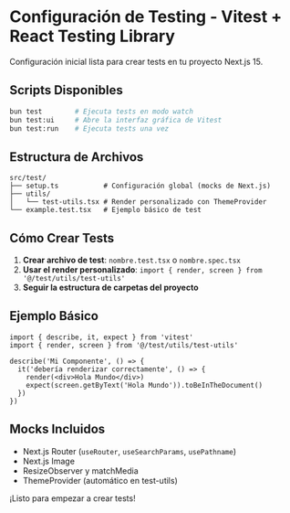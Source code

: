 # Configuración de Testing - Vitest + React Testing Library

Configuración inicial lista para crear tests en tu proyecto Next.js 15.

## Scripts Disponibles

```bash
bun test        # Ejecuta tests en modo watch
bun test:ui     # Abre la interfaz gráfica de Vitest
bun test:run    # Ejecuta tests una vez
```

## Estructura de Archivos

```
src/test/
├── setup.ts           # Configuración global (mocks de Next.js)
├── utils/
│   └── test-utils.tsx # Render personalizado con ThemeProvider
└── example.test.tsx   # Ejemplo básico de test
```

## Cómo Crear Tests

1. **Crear archivo de test**: `nombre.test.tsx` o `nombre.spec.tsx`
2. **Usar el render personalizado**: `import { render, screen } from '@/test/utils/test-utils'`
3. **Seguir la estructura de carpetas del proyecto**

## Ejemplo Básico

```tsx
import { describe, it, expect } from 'vitest'
import { render, screen } from '@/test/utils/test-utils'

describe('Mi Componente', () => {
  it('debería renderizar correctamente', () => {
    render(<div>Hola Mundo</div>)
    expect(screen.getByText('Hola Mundo')).toBeInTheDocument()
  })
})
```

## Mocks Incluidos

- Next.js Router (`useRouter`, `useSearchParams`, `usePathname`)
- Next.js Image
- ResizeObserver y matchMedia
- ThemeProvider (automático en test-utils)

¡Listo para empezar a crear tests! 